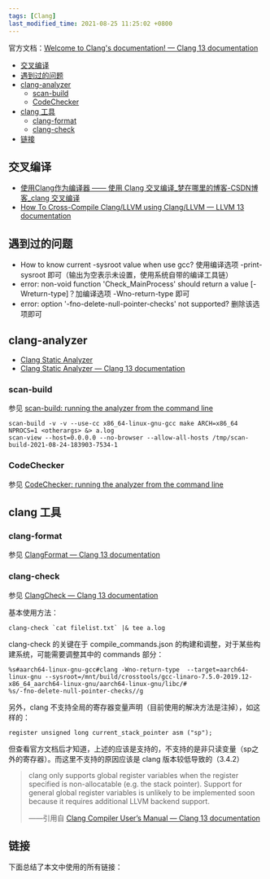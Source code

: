 ```yaml
---
tags: [Clang]
last_modified_time: 2021-08-25 11:25:02 +0800
---
```


官方文档：[Welcome to Clang's documentation! — Clang 13 documentation](https://clang.llvm.org/docs/index.html)

<p id="markdown-toc"></p>
<!-- vim-markdown-toc GFM -->

* [交叉编译](#交叉编译)
* [遇到过的问题](#遇到过的问题)
* [clang-analyzer](#clang-analyzer)
    * [scan-build](#scan-build)
    * [CodeChecker](#codechecker)
* [clang 工具](#clang-工具)
    * [clang-format](#clang-format)
    * [clang-check](#clang-check)
* [链接](#链接)

<!-- vim-markdown-toc -->

## 交叉编译
* [使用Clang作为编译器 —— 使用 Clang 交叉编译_梦在哪里的博客-CSDN博客_clang 交叉编译](https://blog.csdn.net/qq_23599965/article/details/90901235)
* [How To Cross-Compile Clang/LLVM using Clang/LLVM — LLVM 13 documentation](https://llvm.org/docs/HowToCrossCompileLLVM.html)

## 遇到过的问题
* How to know current -sysroot value when use gcc? 使用编译选项 -print-sysroot 即可（输出为空表示未设置，使用系统自带的编译工具链）
* error: non-void function 'Check_MainProcess' should return a value [-Wreturn-type]？加编译选项 -Wno-return-type 即可
* error: option '-fno-delete-null-pointer-checks' not supported? 删除该选项即可

## clang-analyzer
* [Clang Static Analyzer](https://clang-analyzer.llvm.org/)
* [Clang Static Analyzer — Clang 13 documentation](https://clang.llvm.org/docs/ClangStaticAnalyzer.html)

### scan-build
参见 [scan-build: running the analyzer from the command line](https://clang-analyzer.llvm.org/scan-build.html#recommendedguidelines)
```
scan-build -v -v --use-cc x86_64-linux-gnu-gcc make ARCH=x86_64 NPROCS=1 <otherargs> &> a.log
scan-view --host=0.0.0.0 --no-browser --allow-all-hosts /tmp/scan-build-2021-08-24-183903-7534-1
```

### CodeChecker
参见 [CodeChecker: running the analyzer from the command line](https://clang-analyzer.llvm.org/codechecker.html)

## clang 工具
### clang-format
参见 [ClangFormat — Clang 13 documentation](https://clang.llvm.org/docs/ClangFormat.html)

### clang-check
参见 [ClangCheck — Clang 13 documentation](https://clang.llvm.org/docs/ClangCheck.html)

基本使用方法：
```
clang-check `cat filelist.txt` |& tee a.log
```

clang-check 的关键在于 compile_commands.json 的构建和调整，对于某些构建系统，可能需要调整其中的 commands 部分：

```vim
%s#aarch64-linux-gnu-gcc#clang -Wno-return-type  --target=aarch64-linux-gnu --sysroot=/mnt/build/crosstools/gcc-linaro-7.5.0-2019.12-x86_64_aarch64-linux-gnu/aarch64-linux-gnu/libc/#
%s/-fno-delete-null-pointer-checks//g
```

另外，clang 不支持全局的寄存器变量声明（目前使用的解决方法是注掉），如这样的：
```
register unsigned long current_stack_pointer asm ("sp");
```
但查看官方文档后才知道，上述的应该是支持的，不支持的是非只读变量（sp之外的寄存器）。而这里不支持的原因应该是 clang 版本较低导致的（3.4.2）

> clang only supports global register variables when the register specified is non-allocatable (e.g. the stack pointer). Support for general global register variables is unlikely to be implemented soon because it requires additional LLVM backend support.
>
> ——引用自 [Clang Compiler User’s Manual — Clang 13 documentation](https://clang.llvm.org/docs/UsersManual.html#gcc-extensions-not-implemented-yet)

## 链接
下面总结了本文中使用的所有链接：

<!-- link start -->

<!-- link end -->

